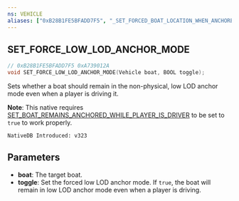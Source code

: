 ```yaml
---
ns: VEHICLE
aliases: ["0xB28B1FE5BFADD7F5", "_SET_FORCED_BOAT_LOCATION_WHEN_ANCHORED"]
---
```

## SET_FORCE_LOW_LOD_ANCHOR_MODE

```c
// 0xB28B1FE5BFADD7F5 0xA739012A
void SET_FORCE_LOW_LOD_ANCHOR_MODE(Vehicle boat, BOOL toggle);
```

Sets whether a boat should remain in the non-physical, low LOD anchor mode even when a player is driving it.

**Note**: This native requires [SET_BOAT_REMAINS_ANCHORED_WHILE_PLAYER_IS_DRIVER](#_0xE3EBAAE484798530) to be set to `true` to work properly.

```
NativeDB Introduced: v323
```

## Parameters
* **boat**: The target boat.
* **toggle**: Set the forced low LOD anchor mode. If `true`, the boat will remain in low LOD anchor mode even when a player is driving.